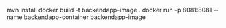 mvn install
docker build -t backendapp-image .
docker run -p 8081:8081 --name backendapp-container backendapp-image

